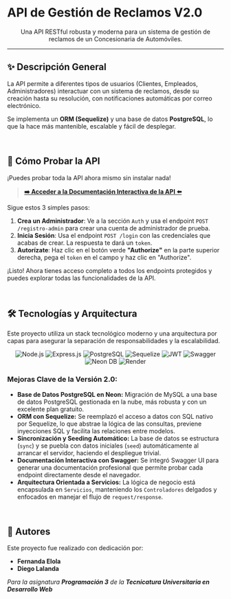 # API de Gestión de Reclamos V2.0

<p align="center">
  Una API RESTful robusta y moderna para un sistema de gestión de reclamos de un Concesionaria de Automóviles.
</p>

---

## ✨ Descripción General

La API permite a diferentes tipos de usuarios (Clientes, Empleados, Administradores) interactuar con un sistema de reclamos, desde su creación hasta su resolución, con notificaciones automáticas por correo electrónico.

Se implementa un **ORM (Sequelize)** y una base de datos **PostgreSQL**, lo que la hace más mantenible, escalable y fácil de desplegar.

<br>

## 🚀 Cómo Probar la API

¡Puedes probar toda la API ahora mismo sin instalar nada!

> **[➡️ Acceder a la Documentación Interactiva de la API ⬅️](https://tu-api-en-render.onrender.com/api/v1/api-docs)** 

Sigue estos 3 simples pasos:

1.  **Crea un Administrador**: Ve a la sección `Auth` y usa el endpoint `POST /registro-admin` para crear una cuenta de administrador de prueba.
2.  **Inicia Sesión**: Usa el endpoint `POST /login` con las credenciales que acabas de crear. La respuesta te dará un `token`.
3.  **Autorízate**: Haz clic en el botón verde **"Authorize"** en la parte superior derecha, pega el `token` en el campo y haz clic en "Authorize".

¡Listo! Ahora tienes acceso completo a todos los endpoints protegidos y puedes explorar todas las funcionalidades de la API.

<br>

## 🛠️ Tecnologías y Arquitectura

Este proyecto utiliza un stack tecnológico moderno y una arquitectura por capas para asegurar la separación de responsabilidades y la escalabilidad.

<p align="center">
  <img src="https://img.shields.io/badge/Node.js-339933?style=for-the-badge&logo=nodedotjs&logoColor=white" alt="Node.js"/>
  <img src="https://img.shields.io/badge/Express.js-000000?style=for-the-badge&logo=express&logoColor=white" alt="Express.js"/>
  <img src="https://img.shields.io/badge/PostgreSQL-4169E1?style=for-the-badge&logo=postgresql&logoColor=white" alt="PostgreSQL"/>
  <img src="https://img.shields.io/badge/Sequelize-52B0E7?style=for-the-badge&logo=sequelize&logoColor=white" alt="Sequelize"/>
  <img src="https://img.shields.io/badge/JWT-000000?style=for-the-badge&logo=jsonwebtokens&logoColor=white" alt="JWT"/>
  <img src="https://img.shields.io/badge/Swagger-85EA2D?style=for-the-badge&logo=swagger&logoColor=black" alt="Swagger"/>
  <img src="https://img.shields.io/badge/Neon-05a582?style=for-the-badge&logo=neon&logoColor=white" alt="Neon DB"/>
  <img src="https://img.shields.io/badge/Render-46E3B7?style=for-the-badge&logo=render&logoColor=black" alt="Render"/>
</p>

### Mejoras Clave de la Versión 2.0:
*   **Base de Datos PostgreSQL en Neon:** Migración de MySQL a una base de datos PostgreSQL gestionada en la nube, más robusta y con un excelente plan gratuito.
*   **ORM con Sequelize:** Se reemplazó el acceso a datos con SQL nativo por Sequelize, lo que abstrae la lógica de las consultas, previene inyecciones SQL y facilita las relaciones entre modelos.
*   **Sincronización y Seeding Automático:** La base de datos se estructura (`sync`) y se puebla con datos iniciales (`seed`) automáticamente al arrancar el servidor, haciendo el despliegue trivial.
*   **Documentación Interactiva con Swagger:** Se integró Swagger UI para generar una documentación profesional que permite probar cada endpoint directamente desde el navegador.
*   **Arquitectura Orientada a Servicios:** La lógica de negocio está encapsulada en `Servicios`, manteniendo los `Controladores` delgados y enfocados en manejar el flujo de `request/response`.

<br>

## 👥 Autores

Este proyecto fue realizado con dedicación por:

*   **Fernanda Elola**
*   **Diego Lalanda**

*Para la asignatura **Programación 3** de la **Tecnicatura Universitaria en Desarrollo Web***